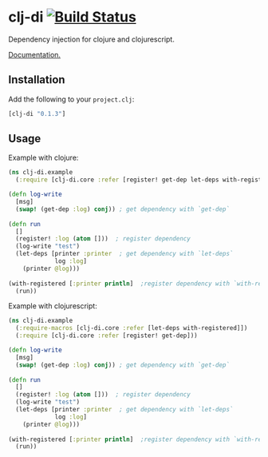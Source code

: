 # clj-di [![Build Status](https://travis-ci.org/nvbn/clj-di.svg)](https://travis-ci.org/nvbn/clj-di)

Dependency injection for clojure and clojurescript.

[Documentation.](http://nvbn.github.io/clj-di/)

## Installation

Add the following to your `project.clj`:

```clojure
[clj-di "0.1.3"]
```

## Usage

Example with clojure:

```clojure
(ns clj-di.example
  (:require [clj-di.core :refer [register! get-dep let-deps with-registered]))

(defn log-write
  [msg]
  (swap! (get-dep :log) conj)) ; get dependency with `get-dep`
    
(defn run
  []
  (register! :log (atom []))  ; register dependency
  (log-write "test")
  (let-deps [printer :printer  ; get dependency with `let-deps`
             log :log]
    (printer @log)))  
  
(with-registered [:printer println]  ;register dependency with `with-registered`
  (run))

```

Example with clojurescript:

```clojure
(ns clj-di.example
  (:require-macros [clj-di.core :refer [let-deps with-registered]])
  (:require [clj-di.core :refer [register! get-dep]))

(defn log-write
  [msg]
  (swap! (get-dep :log) conj)) ; get dependency with `get-dep`
    
(defn run
  []
  (register! :log (atom []))  ; register dependency
  (log-write "test")
  (let-deps [printer :printer  ; get dependency with `let-deps`
             log :log]
    (printer @log)))  
  
(with-registered [:printer println]  ;register dependency with `with-registered`
  (run))

```
